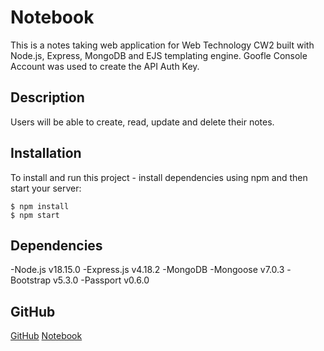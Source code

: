 # Notebook
This is a notes taking web application for Web Technology CW2 built with Node.js, Express, MongoDB and EJS templating engine. Goofle Console Account was used to create the API Auth Key.
## Description
Users will be able to create, read, update and delete their notes.
## Installation
To install and run this project - install dependencies using npm and then start your server:
```
$ npm install
$ npm start
```
## Dependencies
-Node.js v18.15.0
-Express.js v4.18.2
-MongoDB
-Mongoose v7.0.3
-Bootstrap v5.3.0
-Passport v0.6.0
## GitHub
[GitHub](https://github.com/00014241/notebook)
[Notebook](https://graceful-pants-colt.cyclic.app/)
